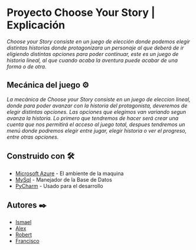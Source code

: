 # Proyecto Choose Your Story | Explicación

_Choose your Story consiste en un juego de elección donde podemos elegir distintas historias donde protagonizara un personaje al que deberá de ir eligiendo distintas opciones para poder continuar, este es un juego de historia lineal, al que cuando acaba la aventura puede acabar de una forma o de otra._


## Mecánica del juego ⚙️

_La mecánica de Choose your Story consiste en un juego de eleccion lineal, donde para poder avanzar con la historia del protagonista, deveremos de elegir distintas opciones. Las opciones que elegimos van variando segun avanza la historia. Lo primero que tendremos de hacer será crear una cuenta que nos permitirá el acceso al juego total, despues tendremos un menú donde podremos elegir entre jugar, elegir historia o ver el progreso, entre otras opciones._


## Construido con 🛠️

* [Microsoft Azure](https://azure.microsoft.com/es-es/free/search/) - El ambiente de la maquina
* [MySql](https://www.mysql.com) - Manejador de la Base de Datos
* [PyCharm](https://www.jetbrains.com/es-es/pycharm/) - Usado para el desarrollo


## Autores ✒️

* [Ismael](https://github.com/itsJRillo)
* [Alex](https://github.com/AlexPozas)
* [Robert](https://github.com/itsSanchez)
* [Francisco](https://github.com/moralespaco)
